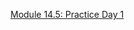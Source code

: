 [Module 14.5: Practice Day 1](https://docs.google.com/document/d/1aKiTutNwmsbQ9dNm15BYotKnjPUbZKUKVi2DgoaUhHs/edit)
